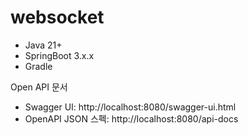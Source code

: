 # websocket

- Java 21+
- SpringBoot 3.x.x
- Gradle

Open API 문서
- Swagger UI: http://localhost:8080/swagger-ui.html
- OpenAPI JSON 스펙: http://localhost:8080/api-docs